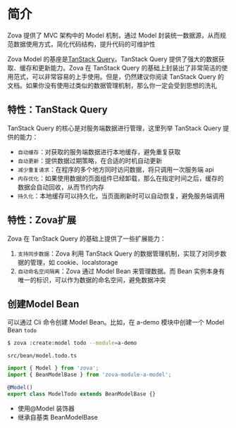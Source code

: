 # 简介

Zova 提供了 MVC 架构中的 Model 机制，通过 Model 封装统一数据源，从而规范数据使用方式，简化代码结构，提升代码的可维护性

Zova Model 的基座是[TanStack Query](https://tanstack.com/query/latest/docs/framework/vue/overview)。TanStack Query 提供了强大的数据获取、缓存和更新能力。Zova 在 TanStack Query 的基础上封装出了非常简洁的使用范式，可以非常容易的上手使用。但是，仍然建议你阅读 TanStack Query 的文档。如果你没有使用过类似的数据管理机制，那么你一定会受到思想的洗礼

## 特性：TanStack Query

TanStack Query 的核心是对服务端数据进行管理，这里列举 TanStack Query 提供的能力：

- `自动缓存`：对获取的服务端数据进行本地缓存，避免重复获取
- `自动更新`：提供数据过期策略，在合适的时机自动更新
- `减少重复请求`：在程序的多个地方同时访问数据，将只调用一次服务端 api
- `内存优化`：如果使用数据的页面组件已经卸载，那么在指定时间之后，缓存的数据会自动回收，从而节约内存
- `持久化`：本地缓存可以持久化，当页面刷新时可以自动恢复，避免服务端调用

## 特性：Zova扩展

Zova 在 TanStack Query 的基础上提供了一些扩展能力：

1. `支持同步数据`：Zova 利用 TanStack Query 的数据管理机制，实现了对同步数据的管理，如 cookie、localstorage
2. `自动命名空间隔离`：Zova 通过 Model Bean 来管理数据。而 Bean 实例本身有唯一的标识，可以作为数据的命名空间，避免数据冲突

## 创建Model Bean

可以通过 Cli 命令创建 Model Bean。比如，在 a-demo 模块中创建一个 Model Bean `todo`

```bash
$ zova :create:model todo --module=a-demo
```

`src/bean/model.todo.ts`

```typescript
import { Model } from 'zova';
import { BeanModelBase } from 'zova-module-a-model';

@Model()
export class ModelTodo extends BeanModelBase {}
```

- 使用@Model 装饰器
- 继承自基类 BeanModelBase
